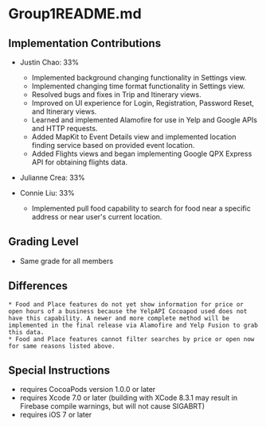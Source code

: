 # Group1README.md

## Implementation Contributions  
- Justin Chao: 33%     
    * Implemented background changing functionality in Settings view.
    * Implemented changing time format functionality in Settings view.
    * Resolved bugs and fixes in Trip and Itinerary views.
    * Improved on UI experience for Login, Registration, Password Reset, and Itinerary views.
    * Learned and implemented Alamofire for use in Yelp and Google APIs and HTTP requests.
    * Added MapKit to Event Details view and implemented location finding service based on provided
      event location.
    * Added Flights views and began implementing Google QPX Express API for obtaining flights data.


- Julianne Crea: 33% 




- Connie Liu: 33% 
    * Implemented pull food capability to search for food near a specific address or near user's current location.
    

## Grading Level   
- Same grade for all members  


## Differences  
    * Food and Place features do not yet show information for price or open hours of a business because the YelpAPI Cocoapod used does not have this capability. A newer and more complete method will be implemented in the final release via Alamofire and Yelp Fusion to grab this data.
    * Food and Place features cannot filter searches by price or open now for same reasons listed above.


## Special Instructions   
- requires CocoaPods version 1.0.0 or later
- requires Xcode 7.0 or later (building with XCode 8.3.1 may result in Firebase
  compile warnings, but will not cause SIGABRT)
- requires iOS 7 or later
